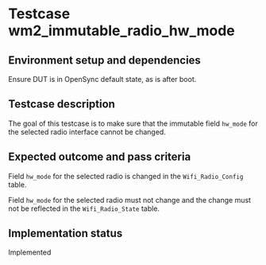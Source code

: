 # Testcase wm2_immutable_radio_hw_mode

## Environment setup and dependencies

Ensure DUT is in OpenSync default state, as is after boot.

## Testcase description

The goal of this testcase is to make sure that the immutable field `hw_mode`
for the selected radio interface cannot be changed.

## Expected outcome and pass criteria

Field `hw_mode` for the selected radio is changed in the `Wifi_Radio_Config`
table.

Field `hw_mode` for the selected radio must not change and the change must
not be reflected in the `Wifi_Radio_State` table.

## Implementation status

Implemented
